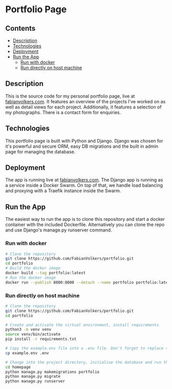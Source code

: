 # Portfolio Page <!-- omit in TOC -->

## Contents <!-- omit in TOC -->
- [Description](#description)
- [Technologies](#technologies)
- [Deployment](#deployment)
- [Run the App](#run-the-app)
  - [Run with docker](#run-with-docker)
  - [Run directly on host machine](#run-directly-on-host-machine)


## Description
This is the source code for my personal portfolio page, live at [fabianvolkers.com](https://fabianvolkers.com). It features an overview of the projects I've worked on as well as detail views for each project. Additionally, it features a selection of my photographs. There is a contact form for enquiries.

## Technologies
This portfolio page is built with Python and Django. Django was chosen for it's powerful and secure ORM, easy DB migrations and the built in admin page for managing the database.

## Deployment
The app is running live at [fabianvolkers.com](https://fabianvolkers.com). The Django app is running as a service inside a Docker Swarm. On top of that, we handle load balancing and proxying with a Traefik instance inside the Swarm.

## Run the App
The easiest way to run the app is to clone this repository and start a docker container with the included Dockerfile. Alternatively you can clone the repo and use Django's manage.py runserver command.

### Run with docker
```bash
# Clone the repository
git clone https://github.com/FabianVolkers/portfolio.git
cd portfolio
# Build the docker image
docker build --tag portfolio:latest
# Run the docker image
docker run --publish 8000:8000 --detach --name portfolio portfolio:latest
```

### Run directly on host machine
```bash
# Clone the repository
git clone https://github.com/FabianVolkers/portfolio.git
cd portfolio

# Create and activate the virtual environment, install requirements
python3 -m venv venv
source venv/bin/activate
pip install -r requirements.txt

# Copy the example.env file into a .env file. Don't forget to replace the values with your own.
cp example.env .env

# Change into the project directory, initialise the database and run the server
cd homepage
python manage.py makemigrations portfolio
python manage.py migrate
python manage.py runserver
```
